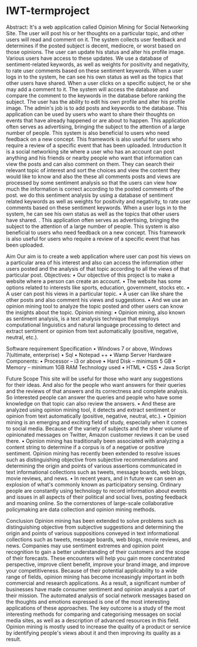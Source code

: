 # IWT-termproject
Abstract:
It's a web application called Opinion Mining for Social Networking Site. The user will post his or her thoughts on a particular topic, and other users will read and comment on it. The system collects user feedback and determines if the posted subject is decent, mediocre, or worst based on those opinions. The user can update his status and alter his profile image.
Various users have access to these updates. We use a database of sentiment-related keywords, as well as weights for positivity and negativity, to rate user comments based on these sentiment keywords. When a user logs in to the system, he can see his own status as well as the topics that other users have shared.
When a user clicks on a specific subject, he or she may add a comment to it. The system will access the database and compare the comment to the keywords in the database before ranking the subject. The user has the ability to edit his own profile and alter his profile image. The admin's job is to add posts and keywords to the database.
This application can be used by users who want to share their thoughts on events that have already happened or are about to happen. This application often serves as  advertising, bringing the subject to the attention of a large number of people. This system is also beneficial to users who need feedback on a new concept. This framework is also useful for users who require a review of a specific event that has been uploaded.
Introduction
It is a social networking site where a user who has an account can post anything and his friends or nearby people who want that information can view the posts and can also comment on them.
They can search their relevant topic of interest and sort the choices and view the content they would like to know and also the these all comments posts and views are processed by some sentiment analysis so that the users can view how much the information is correct according to the posted comments of the post. 
we do this sentiment analysis by using a database of sentiment related keywords as well as weights for positivity and negativity, to rate user comments based on these sentiment keywords. When a user logs in to the system, he can see his own status as well as the topics that other users have shared. . This application often serves as advertising, bringing the subject to the attention of a large number of people. This system is also beneficial to users who need feedback on a new concept. This framework is also useful for users who require a review of a specific event that has been uploaded.



Aim 
Our aim is to create a web application where user can post his views on a particular area of his interest and also can access the information other users posted and the analysis of that topic according to all the views of that particular post.
 Objectives:
•	Our objective of this project is to make a website where a person can create an account.
•	The website has some options related to interests like sports, education, government, stocks etc.
•	A user can post his views in a particular topic.
•	A user can like share the other posts and also comment his views and suggestions.
•	And we use an opinion mining tool to analyze the topic posted and other users can know the insights about the topic.
Opinion mining:
•	Opinion mining, also known as sentiment analysis, is a text analysis technique that employs computational linguistics and natural language processing to detect and extract sentiment or opinion from text automatically (positive, negative, neutral, etc.).


Software requirement Specification
•	Windows 7 or above, Windows 7(ultimate, enterprise) 
•	Sql
•	Notepad ++
•	Wamp Server
Hardware Components:
•	Processor – i3 or above
•	Hard Disk – minimum 5 GB
•	Memory – minimum 1GB RAM
Technology used
•	HTML
•	CSS
•	Java Script

 

Future Scope
This site will be useful for those who want any suggestions for their ideas.
And also for the people who want answers for their queries and the reviews of that answers and its correctness and complete analysis. So interested people can answer the queries and people who have some knowledge on that topic can also review the answers.
•	And these are analyzed using opinion mining tool, it detects and extract sentiment or opinion from text automatically (positive, negative, neutral, etc.).
•	Opinion mining is an emerging and exciting field of study, especially when it comes to social media. Because of the variety of subjects and the sheer volume of opinionated messages on Twitter, Amazon customer reviews it can be used there.
•	Opinion mining has traditionally been associated with analyzing a content string to determine if a corpus is of a negative or positive sentiment. Opinion mining has recently been extended to resolve issues such as distinguishing objective from subjective recommendations and determining the origin and points of various assertions communicated in text informational collections such as tweets, message boards, web blogs, movie reviews, and news.
•	In recent years, and in future we can seen an explosion of what's commonly known as participatory sensing. Ordinary people are constantly using technology to record information about events and issues in all aspects of their political and social lives, posting feedback and moaning online. So the cornerstones of large-scale collaborative policymaking are data collection and opinion mining methods.

Conclusion
Opinion mining has been extended to solve problems such as distinguishing objective from subjective suggestions and determining the origin and points of various suppositions conveyed in text informational collections such as tweets, message boards, web blogs, movie reviews, and news.
Companies may use sentiment extremes and opinion point recognition to gain a better understanding of their customers and the scope of their forecasts. These encounters will help you gain more concentrated perspective, improve client benefit, improve your brand image, and improve your competitiveness. Because of their potential applicability to a wide range of fields, opinion mining has become increasingly important in both commercial and research applications. As a result, a significant number of businesses have made consumer sentiment and opinion analysis a part of their mission.
The automated analysis of social network messages based on the thoughts and emotions expressed is one of the most interesting applications of these approaches.
The key outcome is a study of the most interesting methods for comparing and categorising messages on social media sites, as well as a description of advanced resources in this field.
Opinion mining is mostly used to increase the quality of a product or service by identifying people's views about it and then improving its quality as a result.
